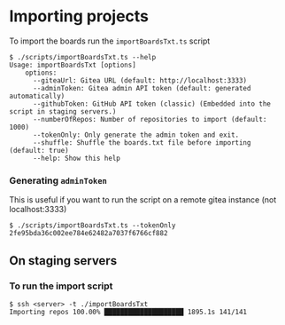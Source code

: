 # Importing projects
To import the boards run the `importBoardsTxt.ts` script
```console
$ ./scripts/importBoardsTxt.ts --help
Usage: importBoardsTxt [options]
    options:
      --giteaUrl: Gitea URL (default: http://localhost:3333)
      --adminToken: Gitea admin API token (default: generated automatically)
      --githubToken: GitHub API token (classic) (Embedded into the script in staging servers.)
      --numberOfRepos: Number of repositories to import (default: 1000)
      --tokenOnly: Only generate the admin token and exit.
      --shuffle: Shuffle the boards.txt file before importing (default: true)
      --help: Show this help
```
### Generating `adminToken`
This is useful if you want to run the script on a remote gitea instance (not localhost:3333)
```console
$ ./scripts/importBoardsTxt.ts --tokenOnly
2fe95bda36c002ee784e62482a7037f6766cf882

```

## On staging servers
### To run the import script
```console
$ ssh <server> -t ./importBoardsTxt 
Importing repos 100.00% ████████████████████ 1895.1s 141/141
```
